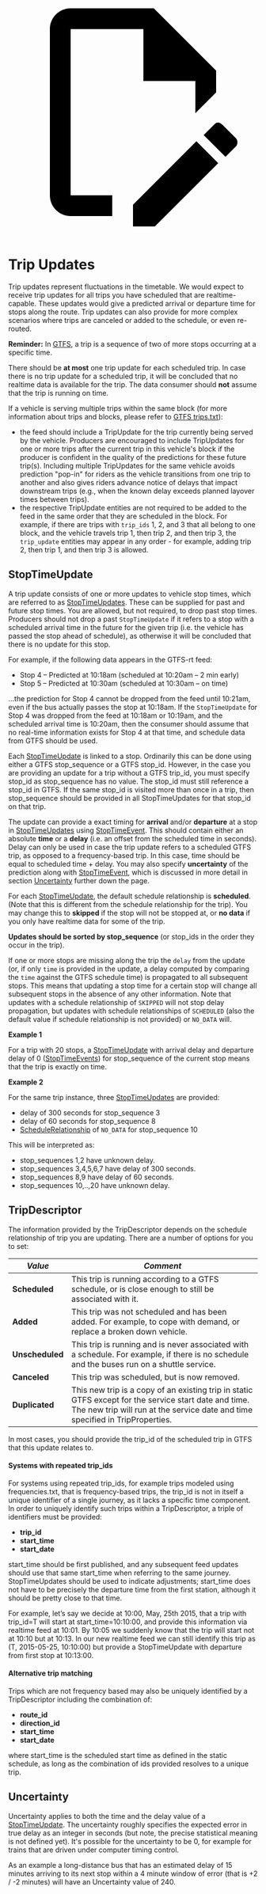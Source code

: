 <a class="pencil-link" href="https://github.com/google/transit/edit/master/gtfs-realtime/spec/en/trip-updates.md" title="Edit this page" target="_blank">
    <svg class="pencil" xmlns="http://www.w3.org/2000/svg" viewBox="0 0 24 24"><path d="M10 20H6V4h7v5h5v3.1l2-2V8l-6-6H6c-1.1 0-2 .9-2 2v16c0 1.1.9 2 2 2h4v-2m10.2-7c.1 0 .3.1.4.2l1.3 1.3c.2.2.2.6 0 .8l-1 1-2.1-2.1 1-1c.1-.1.2-.2.4-.2m0 3.9L14.1 23H12v-2.1l6.1-6.1 2.1 2.1Z"></path></svg>
  </a>
  
# Trip Updates

Trip updates represent fluctuations in the timetable. We would expect to receive trip updates for all trips you have scheduled that are realtime-capable. These updates would give a predicted arrival or departure time for stops along the route. Trip updates can also provide for more complex scenarios where trips are canceled or added to the schedule, or even re-routed.

**Reminder:** In [GTFS](https://developers.google.com/transit/gtfs/), a trip is a sequence of two of more stops occurring at a specific time.

There should be **at most** one trip update for each scheduled trip. In case there is no trip update for a scheduled trip, it will be concluded that no realtime data is available for the trip. The data consumer should **not** assume that the trip is running on time.

If a vehicle is serving multiple trips within the same block (for more information about trips and blocks, please refer to [GTFS trips.txt](https://github.com/google/transit/blob/master/gtfs/spec/en/reference.md#tripstxt)):
* the feed should include a TripUpdate for the trip currently being served by the vehicle. Producers are encouraged to include TripUpdates for one or more trips after the current trip in this vehicle's block if the producer is confident in the quality of the predictions for these future trip(s). Including multiple TripUpdates for the same vehicle avoids prediction "pop-in" for riders as the vehicle transitions from one trip to another and also gives riders advance notice of delays that impact downstream trips (e.g., when the known delay exceeds planned layover times between trips).
* the respective TripUpdate entities are not required to be added to the feed in the same order that they are scheduled in the block. For example, if there are trips with `trip_ids` 1, 2, and 3 that all belong to one block, and the vehicle travels trip 1, then trip 2, and then trip 3, the `trip_update` entities may appear in any order - for example, adding trip 2, then trip 1, and then trip 3 is allowed.

## StopTimeUpdate

A trip update consists of one or more updates to vehicle stop times, which are referred to as [StopTimeUpdates](../reference.md#message-stoptimeupdate). These can be supplied for past and future stop times. You are allowed, but not required, to drop past stop times.  Producers should not drop a past `StopTimeUpdate` if it refers to a stop with a scheduled arrival time in the future for the given trip (i.e. the vehicle has passed the stop ahead of schedule), as otherwise it will be concluded that there is no update for this stop.

For example, if the following data appears in the GTFS-rt feed:

* Stop 4 – Predicted at 10:18am (scheduled at 10:20am – 2 min early)
* Stop 5 – Predicted at 10:30am (scheduled at 10:30am – on time)

...the prediction for Stop 4 cannot be dropped from the feed until 10:21am, even if the bus actually passes the stop at 10:18am. If the `StopTimeUpdate` for Stop 4 was dropped from the feed at 10:18am or 10:19am, and the scheduled arrival time is 10:20am, then the consumer should assume that no real-time information exists for Stop 4 at that time, and schedule data from GTFS should be used.

Each [StopTimeUpdate](../reference.md#message-stoptimeupdate) is linked to a stop. Ordinarily this can be done using either a GTFS stop_sequence or a GTFS stop_id. However, in the case you are providing an update for a trip without a GTFS trip_id, you must specify stop_id as stop_sequence has no value. The stop_id must still reference a stop_id in GTFS. If the same stop_id is visited more than once in a trip, then stop_sequence should be provided in all StopTimeUpdates for that stop_id on that trip.

The update can provide a exact timing for **arrival** and/or **departure** at a stop in [StopTimeUpdates](../reference.mdmessage-stoptimeupdate) using [StopTimeEvent](../reference.mdmessage-stoptimeevent). This should contain either an absolute **time** or a **delay** (i.e. an offset from the scheduled time in seconds). Delay can only be used in case the trip update refers to a scheduled GTFS trip, as opposed to a frequency-based trip. In this case, time should be equal to scheduled time + delay. You may also specify **uncertainty** of the prediction along with [StopTimeEvent](../reference.mdmessage-stoptimeevent), which is discussed in more detail in section [Uncertainty](#uncertainty) further down the page.

For each [StopTimeUpdate](../reference.mdmessage-stoptimeupdate), the default schedule relationship is **scheduled**. (Note that this is different from the schedule relationship for the trip). You may change this to **skipped** if the stop will not be stopped at, or **no data** if you only have realtime data for some of the trip.

**Updates should be sorted by stop_sequence** (or stop_ids in the order they occur in the trip).

If one or more stops are missing along the trip the `delay` from the update (or, if only `time` is provided in the update, a delay computed by comparing the `time` against the GTFS schedule time) is propagated to all subsequent stops. This means that updating a stop time for a certain stop will change all subsequent stops in the absence of any other information. Note that updates with a schedule relationship of `SKIPPED` will not stop delay propagation, but updates with schedule relationships of `SCHEDULED` (also the default value if schedule relationship is not provided) or `NO_DATA` will.

**Example 1**

For a trip with 20 stops, a [StopTimeUpdate](../reference.mdmessage-stoptimeupdate) with arrival delay and departure delay of 0 ([StopTimeEvents](../reference.mdmessage-stoptimeevent)) for stop_sequence of the current stop means that the trip is exactly on time.

**Example 2**

For the same trip instance, three [StopTimeUpdates](../reference.mdmessage-stoptimeupdate) are provided:

*   delay of 300 seconds for stop_sequence 3
*   delay of 60 seconds for stop_sequence 8
*   [ScheduleRelationship](/gtfs-realtime/spec/en/reference.md/#enum-schedulerelationship) of `NO_DATA` for stop_sequence 10

This will be interpreted as:

*   stop_sequences 1,2 have unknown delay.
*   stop_sequences 3,4,5,6,7 have delay of 300 seconds.
*   stop_sequences 8,9 have delay of 60 seconds.
*   stop_sequences 10,..,20 have unknown delay.

## TripDescriptor

The information provided by the TripDescriptor depends on the schedule relationship of trip you are updating. There are a number of options for you to set:

|_**Value**_|_**Comment**_|
|-----------|-------------|
| **Scheduled** | This trip is running according to a GTFS schedule, or is close enough to still be associated with it. |
| **Added** | This trip was not scheduled and has been added. For example, to cope with demand, or replace a broken down vehicle. |
| **Unscheduled** | This trip is running and is never associated with a schedule. For example, if there is no schedule and the buses run on a shuttle service. |
| **Canceled** | This trip was scheduled, but is now removed. |
| **Duplicated** | This new trip is a copy of an existing trip in static GTFS except for the service start date and time. The new trip will run at the service date and time specified in TripProperties. |

In most cases, you should provide the trip_id of the scheduled trip in GTFS that this update relates to.

#### Systems with repeated trip_ids

For systems using repeated trip_ids, for example trips modeled using frequencies.txt, that is frequency-based trips, the trip_id is not in itself a unique identifier of a single journey, as it lacks a
specific time component. In order to uniquely identify such trips within a
TripDescriptor, a triple of identifiers must be provided:

*    __trip_id__
*    __start_time__
*    __start_date__

start_time should be first published, and any subsequent feed updates should use
that same start_time when referring to the same journey. StopTimeUpdates
should be used to indicate adjustments; start_time does not have to be precisely
the departure time from the first station, although it should be pretty close to
that time.

For example, let’s say we decide at 10:00, May, 25th 2015, that a trip with
trip_id=T will start at start_time=10:10:00, and provide this information via
realtime feed at 10:01. By 10:05 we suddenly know that the trip will start not
at 10:10 but at 10:13. In our new realtime feed we can still identify this trip
as (T, 2015-05-25, 10:10:00) but provide a StopTimeUpdate with departure from
first stop at 10:13:00.

#### Alternative trip matching

Trips which are not frequency based may also be uniquely identified by a
TripDescriptor including the combination of:

*    __route_id__
*    __direction_id__
*    __start_time__
*    __start_date__

where start_time is the scheduled start time as defined in the static schedule, as long as the combination of ids provided resolves to a unique trip.


## Uncertainty

Uncertainty applies to both the time and the delay value of a [StopTimeUpdate](../reference.mdmessage-stoptimeupdate). The uncertainty roughly specifies the expected error in true delay as an integer in seconds (but note, the precise statistical meaning is not defined yet). It's possible for the uncertainty to be 0, for example for trains that are driven under computer timing control.

As an example a long-distance bus that has an estimated delay of 15 minutes arriving to its next stop within a 4 minute window of error (that is +2 / -2 minutes) will have an Uncertainty value of 240.
